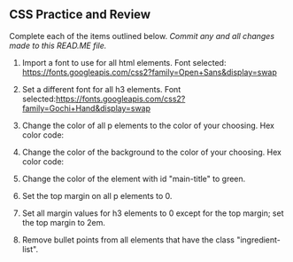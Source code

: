 ## CSS Practice and Review

Complete each of the items outlined below.
*Commit any and all changes made to this READ.ME file.*

1. Import a font to use for all html elements.
Font selected: https://fonts.googleapis.com/css2?family=Open+Sans&display=swap

2. Set a different font for all h3 elements.
Font selected:https://fonts.googleapis.com/css2?family=Gochi+Hand&display=swap

3. Change the color of all p elements to the color of your choosing.
Hex color code:

4. Change the color of the background to the color of your choosing.
Hex color code:

6. Change the color of the element with id "main-title" to green.

7. Set the top margin on all p elements to 0.

8. Set all margin values for h3 elements to 0 except for the top margin; set the top margin to 2em.

9. Remove bullet points from all elements that have the class "ingredient-list".
